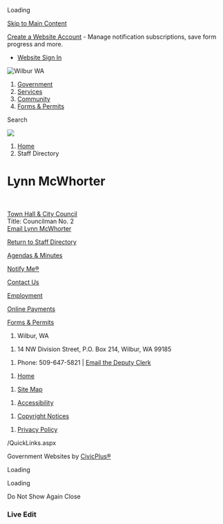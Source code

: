 Loading

[Skip to Main Content](https://wilburwa.com/directory.aspx?EID=20%2F)

[Create a Website Account](https://wilburwa.com/MyAccount/ProfileCreate) - Manage notification subscriptions, save form progress and more.   

- [Website Sign In](https://wilburwa.com/MyAccount)

![Wilbur WA](https://wilburwa.com/ImageRepository/Document?documentID=116)

1. [Government](https://wilburwa.com/27/Government)
2. [Services](https://wilburwa.com/31/Services)
3. [Community](https://wilburwa.com/35/Community)
4. [Forms &amp; Permits](https://wilburwa.com/9/Forms-Permits)

Search

![](https://wilburwa.com/ImageRepository/Document?documentID=117)

1. [Home](https://wilburwa.com)
2. Staff Directory

# Lynn McWhorter

 

[Town Hall &amp; City Council](https://wilburwa.com/Directory.aspx?DID=16)  
Title: Councilman No. 2  
[Email Lynn McWhorter](mailto:wilburlynnm@gmail.com)

[Return to Staff Directory](https://wilburwa.com/Directory.aspx)

[Agendas &amp; Minutes](https://wilburwa.com/agendacenter)

[Notify Me®](https://wilburwa.com/list.aspx)

[Contact Us](https://wilburwa.com/Directory.aspx)

[Employment](https://wilburwa.com/1231/Employment)

[Online Payments](https://secure.cpteller.com/terminal/portal/?op=PeBl3m8CAJC3)

[Forms &amp; Permits](https://wilburwa.com/formcenter)

<!--THE END-->

1. Wilbur, WA

<!--THE END-->

1. 14 NW Division Street, P.O. Box 214, Wilbur, WA 99185

<!--THE END-->

1. Phone: 509-647-5821 | [Email the Deputy Clerk](mailto:%20deputyclerk@wilburwa.com)

<!--THE END-->

<!--THE END-->

1. [Home](https://wilburwa.com)

<!--THE END-->

1. [Site Map](https://wilburwa.com/sitemap)

<!--THE END-->

1. [Accessibility](https://wilburwa.com/site/accessibility)

<!--THE END-->

1. [Copyright Notices](https://wilburwa.com/site/copyright)

<!--THE END-->

1. [Privacy Policy](https://wilburwa.com/site/privacy)

/QuickLinks.aspx

Government Websites by [CivicPlus®](https://connect.civicplus.com/referral)

Loading

Loading

Do Not Show Again Close

### Live Edit